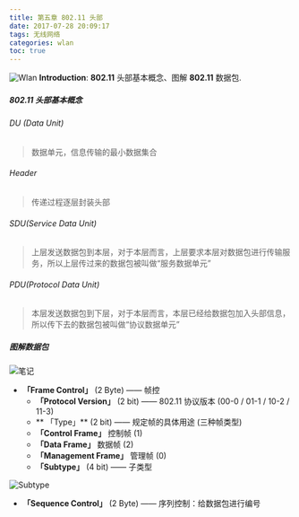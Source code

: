 ```yaml
---
title: 第五章 802.11 头部
date: 2017-07-28 20:09:17
tags: 无线网络
categories: wlan
toc: true
---
```

![Wlan](http://otdo5q3gt.bkt.clouddn.com/communication5.jpg)
**Introduction**: **802.11**  头部基本概念、图解 **802.11** 数据包.
<!-- more -->

##### 802.11 头部基本概念
###### DU (Data Unit) 
>数据单元，信息传输的最小数据集合

###### Header
>传递过程逐层封装头部

###### SDU(Service Data Unit)
>上层发送数据包到本层，对于本层而言，上层要求本层对数据包进行传输服务，所以上层传过来的数据包被叫做“服务数据单元”

###### PDU(Protocol Data Unit)
>本层发送数据包到下层，对于本层而言，本层已经给数据包加入头部信息，所以传下去的数据包被叫做“协议数据单元”

##### 图解数据包

![笔记](http://otdo5q3gt.bkt.clouddn.com/MPDU.png)


- **「Frame Control」** (2 Byte) —— 帧控
  - **「Protocol Version」**  (2 bit) —— 802.11 协议版本 (00-0 / 01-1 / 10-2 / 11-3)
  - ** 「Type」**  (2 bit) —— 规定帧的具体用途 (三种帧类型)
   - **「Control Frame」** 控制帧 (1)
   - **「Data Frame」** 数据帧 (2)
   - **「Management Frame」** 管理帧 (0)
  - **「Subtype」** (4 bit) —— 子类型

![Subtype](http://otdo5q3gt.bkt.clouddn.com/Subtype.png)

- **「Sequence Control」** (2 Byte) —— 序列控制：给数据包进行编号